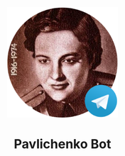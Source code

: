 <p align="center">
    <img src="./assets/pav.png" width="250" />
</p>
<h1 align="center">Pavlichenko Bot</h1>
